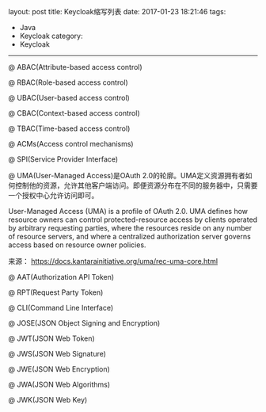 layout: post
title: Keycloak缩写列表
date: 2017-01-23 18:21:46
tags:
- Java
- Keycloak
category:
- Keycloak
---
@ ABAC(Attribute-based access control)

@ RBAC(Role-based access control)

@ UBAC(User-based access control)

@ CBAC(Context-based access control)

@ TBAC(Time-based access control)

@ ACMs(Access control mechanisms)

@ SPI(Service Provider Interface)

@ UMA(User-Managed Access)是OAuth 2.0的轮廓。UMA定义资源拥有者如何控制他的资源，允许其他客户端访问。即便资源分布在不同的服务器中，只需要一个授权中心允许访问即可。

User-Managed Access (UMA) is a profile of OAuth 2.0. UMA defines how resource owners can control protected-resource access by clients operated by arbitrary requesting parties, where the resources reside on any number of resource servers, and where a centralized authorization server governs access based on resource owner policies.

来源： https://docs.kantarainitiative.org/uma/rec-uma-core.html

@ AAT(Authorization API Token)

@ RPT(Request Party Token)

@ CLI(Command Line Interface)

@ JOSE(JSON Object Signing and Encryption)

@ JWT(JSON Web Token)

@ JWS(JSON Web Signature)

@ JWE(JSON Web Encryption)

@ JWA(JSON Web Algorithms)

@ JWK(JSON Web Key)


